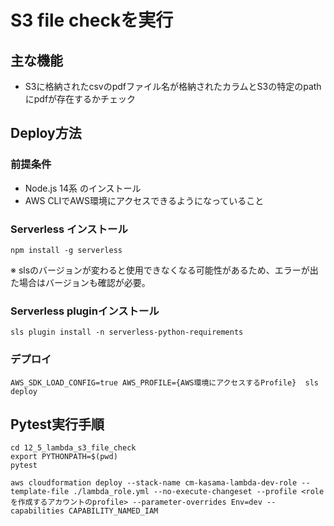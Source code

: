 # S3 file checkを実行

## 主な機能

- S3に格納されたcsvのpdfファイル名が格納されたカラムとS3の特定のpathにpdfが存在するかチェック

## Deploy方法

### 前提条件

- Node.js 14系 のインストール
- AWS CLIでAWS環境にアクセスできるようになっていること

### Serverless インストール

```text
npm install -g serverless
```

※ slsのバージョンが変わると使用できなくなる可能性があるため、エラーが出た場合はバージョンも確認が必要。

### Serverless pluginインストール

```text
sls plugin install -n serverless-python-requirements
```

### デプロイ

```text
AWS_SDK_LOAD_CONFIG=true AWS_PROFILE={AWS環境にアクセスするProfile}  sls deploy
```

## Pytest実行手順

```
cd 12_5_lambda_s3_file_check
export PYTHONPATH=$(pwd)
pytest

```


```
aws cloudformation deploy --stack-name cm-kasama-lambda-dev-role --template-file ./lambda_role.yml --no-execute-changeset --profile <roleを作成するアカウントのprofile> --parameter-overrides Env=dev --capabilities CAPABILITY_NAMED_IAM

```
